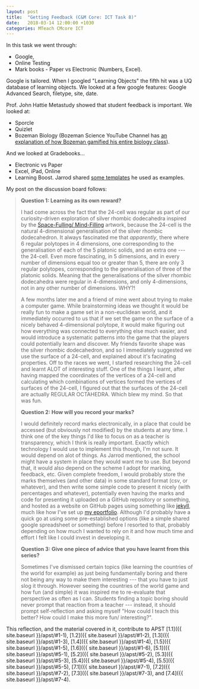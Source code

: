 ```yaml
---
layout: post
title:  "Getting Feedback (C&M Core: ICT Task 8)"
date:   2018-03-14 12:00:00 +1030
categories: MTeach CMcore ICT
---
```


In this task we went through:
- Google, 
- Online Testing
- Mark books - Paper vs Electronic (Numbers, Excel).

Google is tailored. When I googled "Learning Objects" the fifth hit was a UQ database of learning objects. We looked at a few google features: Google Advanced Search, filetype, site, date.

Prof. John  Hattie Metastudy showed that student feedback is important. We looked at:
- Sporcle
- Quizlet
- Bozeman Biology (Bozeman Science YouTube Channel has [an explanation of how Bozeman gamified his entire biology class](https://www.youtube.com/watch?v=XGE6osTXym8&list=FL-LNpcIvOagj3ja3kcFCAjA&index=23&feature=plpp_video)).


And we looked at Gradebooks...
- Electronic vs Paper
- Excel, iPad, Online
- Learning Boost.
Jarrod shared [some templates](https://drive.google.com/drive/folders/0B4OYWKL7NlY5MV9IWDJlVjFzOVE?usp=sharing) he used as examples.


My post on the discussion board follows:

<blockquote markdown="1">

**Question 1: Learning as its own reward?**

I had come across the fact that the 24-cell was regular as part of our curiosity-driven exploration of silver rhombic dodecahedra inspired by 
the [Space-Fulling/ Mind-Filling](https://www.adelaide.edu.au/mathslearning/play/space-filling-mind-filling/) artwork, because the 24-cell is the natural 4-dimensional generalisation of the silver rhombic dodecahedron. It always fascinated me that *apparently*, there where 6 regular polytopes in 4 dimensions, one corresponding to the generalisation of each of the 5 platonic solids, and an extra one --- the 24-cell. Even more fascinating, in 5 dimensions, and in every number of dimensions equal too or greater than 5, there are only 3 regular polytopes, corresponding to the generalisation of three of the platonic solids. Meaning that the generalisations of the silver rhombic dodecahedra were regular in 4-dimensions, and only 4-dimensions, not in any other number of dimensions. WHY?!

A few months later me and a friend of mine went about trying to make a computer game. While brainstorming ideas we thought it would be really fun to make a game set in a non-euclidean world, and it immediately occurred to us that if we set the game on the surface of a nicely behaved 4-dimensional polytope, it would make figuring out how everything was connected to everything else much easier, and would introduce a systematic patterns into the game that the players could potentially learn and discover. My friends favorite shape was the silver rhombic dodecahedron, and so I immediately suggested we use the surface of a 24-cell, and explained about it's facinating properties. Off to the races we went, I started researching the 24-cell and learnt ALOT of interesting stuff. One of the things I learnt, after having mapped the coordinates of the vertices of a 24-cell and calculating which combinations of vertices formed the vertices of surfaces of the 24-cell, I figured out that the surfaces of the 24-cell are actually REGULAR OCTAHEDRA. Which blew my mind. So that was fun.



**Question 2: How will you record your marks?**

I would definitely record marks electronically, in a place that could be accessed (but obviously not modified) by the students at any time. I think one of the key things I'd like to focus on as a teacher is transparency, which I think is really important. Exactly which technology I would use to implement this though, I'm not sure. It would depend on alot of things. As Jarrod mentioned, the school might have a system in place they would want me to use. But beyond that, it would also depend on the scheme I adopt for marking, feedback, etc. Given complete freedom, I would probably store the marks themselves (and other data) in some standard format (csv, or whatever), and then write some simple code to present it nicely (with percentages and whatever), potentially even having the marks and code for presenting it uploaded on a GitHub repository or something, and hosted as a website on GitHub pages using something like [jekyll](https://jekyllrb.com/), much like how I've set up [my eportfolio](https://armadilloa16.github.io/eportfolio/). Although I'd probably have a quick go at using some pre-established options (like a simple shared google spreadsheet or something) before I resorted to that, probably depending on how much I wanted to rely on it and how much time and effort I felt like I could invest in developing it. 



**Question 3: Give one piece of advice that you have learnt from this series?**

Sometimes I've dismissed certain topics (like learning the countries of the world for example) as just being fundamentally boring and there not being any way to make them interesting --- that you have to just slog it through. However seeing the countries of the world game and how fun (and simple) it was inspired me to re-evaluate that perspective as often as I can. Students finding a topic boring should never prompt that reaction from a teacher --- instead, it should prompt self-reflection and asking myself "How could I teach this better? How could I make this more fun/ interesting?". 

</blockquote>

This reflection, and the material covered in it, contribute to APST 
[1.1]({{ site.baseurl }}/apst/#1-1),
[1.2]({{ site.baseurl }}/apst/#1-2),
[1.3]({{ site.baseurl }}/apst/#1-3),
[1.4]({{ site.baseurl }}/apst/#1-4),
[1.5]({{ site.baseurl }}/apst/#1-5),
[1.6]({{ site.baseurl }}/apst/#1-6),
[5.1]({{ site.baseurl }}/apst/#5-1),
[5.2]({{ site.baseurl }}/apst/#5-2),
[5.3]({{ site.baseurl }}/apst/#5-3),
[5.4]({{ site.baseurl }}/apst/#5-4),
[5.5]({{ site.baseurl }}/apst/#5-5),
[7.1]({{ site.baseurl }}/apst/#7-1),
[7.2]({{ site.baseurl }}/apst/#7-2),
[7.3]({{ site.baseurl }}/apst/#7-3), and
[7.4]({{ site.baseurl }}/apst/#7-4).

